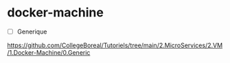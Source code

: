# docker-machine

- [ ] Generique

https://github.com/CollegeBoreal/Tutoriels/tree/main/2.MicroServices/2.VM/1.Docker-Machine/0.Generic

